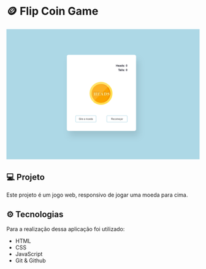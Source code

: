 # 🪙 Flip Coin Game
<img src="./assets/thumbnail.png">

## 💻 Projeto
Este projeto é um jogo web, responsivo de jogar uma moeda para cima.

## ⚙️ Tecnologias
Para a realização dessa aplicação foi utilizado:
- HTML
- CSS
- JavaScript
- Git & Github

